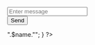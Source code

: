 

<div stle="height:100px; width:100px; background-color:blue;color:white;">
    <form action="index.php" method="post">
        <input name="username" placeholder="Enter message">
        <br>
        <button type="submit" name="submit">Send</button>
    </form>
</div>
<?php
    if(isset($_POST['submit'])){
        $name = $_POST['username'];
        echo "<h1 style='color:white;'>".$name."</h1>";
    }
    ?>
    </center>
